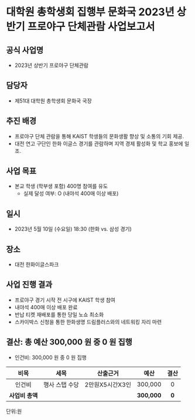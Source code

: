 대학원 총학생회 집행부 문화국 2023년 상반기 프로야구 단체관람 사업보고서
===

## 공식 사업명
- 2023년 상반기 프로야구 단체관람

## 담당자
- 제51대 대학원 총학생회 문화국 국장

## 추진 배경
- 프로야구 단체 관람을 통해 KAIST 학생들의 문화생활 향상 및 소통의 기회 제공.
- 대전 연고 구단인 한화 이글스 경기를 관람하며 지역 경제 활성화 및 학교 홍보에 일조.

## 사업 목표
- 본교 학생 (학부생 포함) 400명 참여를 유도
  - 실제 달성 여부: O (내야석 400매 이상 배포)

## 일시
- 2023년 5월 10일 (수요일) 18:30 (한화 vs. 삼성 경기)

## 장소
- 대전 한화이글스파크

## 사업 진행 결과
- 프로야구 경기 시작 전 시구에 KAIST 학생 참여
- 내야석 400매 이상 배포 완료
- 반납 티켓 재배포를 통한 당일 노쇼 최소화
- 스카이박스 신청을 통한 한화생명 드림플러스와의 네트워킹 자리 마련

## 결산: 총 예산 300,000 원 중 0 원 집행
- 인건비: 300,000 원 중 0 원 집행

|  **비목** |   **세목**   | **산출근거** | **예산** | **결산** |
|:----------:|:------------:|:--------:|:--------:|:--------:|
| 인건비     | 행사 스탭 수당      | 2만원X5시간X3인 |300,000   | 0   | 
| **사업비 총액**     |                   |      | **300,000** |  **0**  |

단위:원
